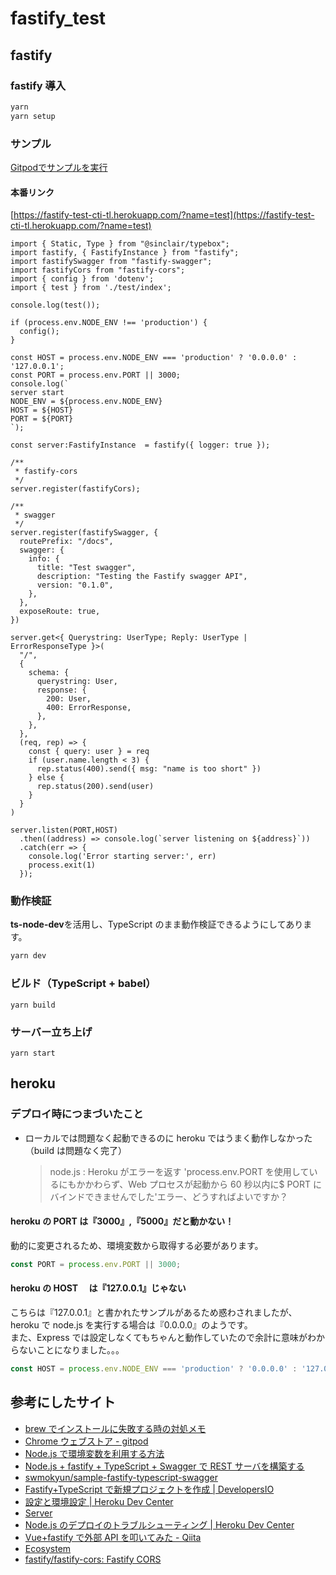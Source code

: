 # fastify_test

## fastify

### fastify 導入

```bash
yarn
yarn setup

```

### サンプル

<a title="Gitpod" href="https://gitpod.io/#https://github.com/cti1650/fastify_test" rel="nofollow noreferrer noopener" target="_blank" class="btn btn-primary">Gitpodでサンプルを実行</a>

#### 本番リンク

[https://fastify-test-cti-tl.herokuapp.com/?name=test](https://fastify-test-cti-tl.herokuapp.com/?name=test)


```
import { Static, Type } from "@sinclair/typebox";
import fastify, { FastifyInstance } from "fastify";
import fastifySwagger from "fastify-swagger";
import fastifyCors from "fastify-cors";
import { config } from 'dotenv';
import { test } from './test/index';

console.log(test());

if (process.env.NODE_ENV !== 'production') {
  config();
}

const HOST = process.env.NODE_ENV === 'production' ? '0.0.0.0' : '127.0.0.1';
const PORT = process.env.PORT || 3000;
console.log(`
server start
NODE_ENV = ${process.env.NODE_ENV}
HOST = ${HOST}
PORT = ${PORT}
`);

const server:FastifyInstance  = fastify({ logger: true });

/**
 * fastify-cors
 */
server.register(fastifyCors);

/**
 * swagger
 */
server.register(fastifySwagger, {
  routePrefix: "/docs",
  swagger: {
    info: {
      title: "Test swagger",
      description: "Testing the Fastify swagger API",
      version: "0.1.0",
    },
  },
  exposeRoute: true,
})

server.get<{ Querystring: UserType; Reply: UserType | ErrorResponseType }>(
  "/",
  {
    schema: {
      querystring: User,
      response: {
        200: User,
        400: ErrorResponse,
      },
    },
  },
  (req, rep) => {
    const { query: user } = req
    if (user.name.length < 3) {
      rep.status(400).send({ msg: "name is too short" })
    } else {
      rep.status(200).send(user)
    }
  }
)

server.listen(PORT,HOST)
  .then((address) => console.log(`server listening on ${address}`))
  .catch(err => {
    console.log('Error starting server:', err)
    process.exit(1)
  });
```

### 動作検証

**ts-node-dev**を活用し、TypeScript のまま動作検証できるようにしてあります。

```node.js
yarn dev
```

### ビルド（TypeScript + babel）

```
yarn build
```

### サーバー立ち上げ

```
yarn start
```

## heroku

### デプロイ時につまづいたこと

- ローカルでは問題なく起動できるのに heroku ではうまく動作しなかった（build は問題なく完了）
  > node.js : Heroku がエラーを返す 'process.env.PORT を使用しているにもかかわらず、Web プロセスが起動から 60 秒以内に$ PORT にバインドできませんでした'エラー、どうすればよいですか？

#### heroku の PORT は『3000』,『5000』だと動かない！

動的に変更されるため、環境変数から取得する必要があります。

```js
const PORT = process.env.PORT || 3000;
```

#### heroku の HOST 　は『127.0.0.1』じゃない

こちらは『127.0.0.1』と書かれたサンプルがあるため惑わされましたが、
heroku で node.js を実行する場合は『0.0.0.0』のようです。  
また、Express では設定しなくてもちゃんと動作していたので余計に意味がわからないことになりました。。。

```js
const HOST = process.env.NODE_ENV === 'production' ? '0.0.0.0' : '127.0.0.1';
```

## 参考にしたサイト

- [brew でインストールに失敗する時の対処メモ](https://zenn.dev/souq/articles/3c0591a50f39269793c9)
- [Chrome ウェブストア - gitpod](https://chrome.google.com/webstore/search/gitpod?hl=ja)
- [Node.js で環境変数を利用する方法](https://www.twilio.com/blog/working-with-environment-variables-in-node-js-html-jp)
- [Node.js + fastify + TypeScript + Swagger で REST サーバを構築する](https://zenn.dev/mokyn/articles/b5f727d30596fe)
- [swmokyun/sample-fastify-typescript-swagger](https://github.com/swmokyun/sample-fastify-typescript-swagger)
- [Fastify+TypeScript で新規プロジェクトを作成 | DevelopersIO](https://dev.classmethod.jp/articles/fastify-typescript-getting-started/)
- [設定と環境設定 | Heroku Dev Center](https://devcenter.heroku.com/ja/articles/config-vars)
- [Server](https://www.fastify.io/docs/latest/Server/#listen)
- [Node.js のデプロイのトラブルシューティング | Heroku Dev Center](https://devcenter.heroku.com/ja/articles/troubleshooting-node-deploys#incorrect-port-setup)
- [Vue+fastify で外部 API を叩いてみた - Qiita](https://qiita.com/RyBB/items/1f4fe302b3e4fc59c026)
- [Ecosystem](https://www.fastify.io/docs/latest/Ecosystem/#core)
- [fastify/fastify-cors: Fastify CORS](https://github.com/fastify/fastify-cors)

